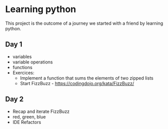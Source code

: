 # Learning python
This project is the outcome of a journey we started with a friend by learning python.

## Day 1
* variables
* variable operations
* functions
* Exercices:
  * Implement a function that sums the elements of two zipped lists
  * Start FizzBuzz - https://codingdojo.org/kata/FizzBuzz/

## Day 2
* Recap and iterate FizzBuzz
* red, green, blue
* IDE Refactors
